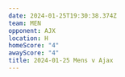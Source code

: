 ```yaml
---
date: 2024-01-25T19:30:38.374Z
team: MEN
opponent: AJX
location: H
homeScore: "4"
awayScore: "4"
title: 2024-01-25 Mens v Ajax
---
```

